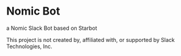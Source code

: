 # Nomic Bot

a Nomic Slack Bot based on Starbot

This project is not created by, affiliated with, or supported by Slack Technologies, Inc.
